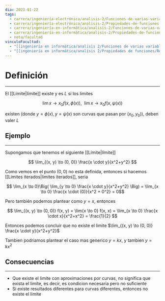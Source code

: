 ```yaml
---
dia: 2023-01-22
tags:
  - carrera/ingeniería-electrónica/analisis-2/Funciones-de-varias-variables
  - carrera/ingeniería-electrónica/analisis-2/Propiedades-de-funciones
  - carrera/ingeniería-en-informática/analisis-2/Funciones-de-varias-variables
  - carrera/ingeniería-en-informática/analisis-2/Propiedades-de-funciones
  - nota/facultad
vinculoFacultad:
  - "[[ingeniería en informática/analisis 2/Funciones de varias variables/Resumen.md]]"
  - "[[ingeniería en informática/analisis 2/Propiedades de funciones/Resumen.md]]"
---
```

# Definición
---
El [[Límite|límite]] existe y es $L$ si los limites

$$ \lim{x \to x_0} f(x, \phi(x)), ~~ \lim{x \to x_0} f(x, \psi(x)) $$

existen (donde $y = \phi(x), y = \psi(x)$ son curvas que pasan por $(x_0, y_0)$), deben valer $L$

## Ejemplo
---
Supongamos que tenemos el siguiente [[Límite|límite]]

$$ \lim_{(x, y) \to (0, 0)} \frac{x \cdot y}{x^2+y^2} $$

Como vemos en el punto $(0, 0)$ no esta definida, entonces si hacemos [[Limites iterados|limites iterados]], seria

$$ \lim_{x \to 0}\Big( \lim_{y \to 0} \frac{x \cdot y}{x^2+y^2} \Big) = \lim_{x \to 0} \frac{x \cdot (0)}{x^2 + 0^2} = 0$$

Pero también podemos plantear como $y = x$, entonces 

$$ \lim_{(x, y) \to (0, 0)} f(x, y) = \lim{x \to 0} f(x, x) = \lim_{x \to 0} \frac{x \cdot x}{x^2+x^2} = \frac{1}{2} $$

Entonces podemos concluir que no existe el limite $\lim_{(x, y) \to (0, 0)} \frac{x \cdot y}{x^2+y^2}$

Tambien podriamos plantear el caso mas generico $y = kx$, y tambien $y = kx^2$

## Consecuencias
---
 * Que existe el limite con aproximaciones por curvas, no significa que exista el limite, es decir, es condicion necesaria pero no suficiente
 * Si existe resultados diferentes para curvas diferentes, entonces no existe el limite